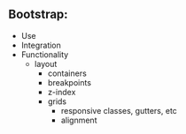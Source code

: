 ## Bootstrap:
* Use
* Integration
* Functionality
  * layout
    * containers
    * breakpoints
    * z-index
    * grids
        * responsive classes, gutters, etc
        * alignment
